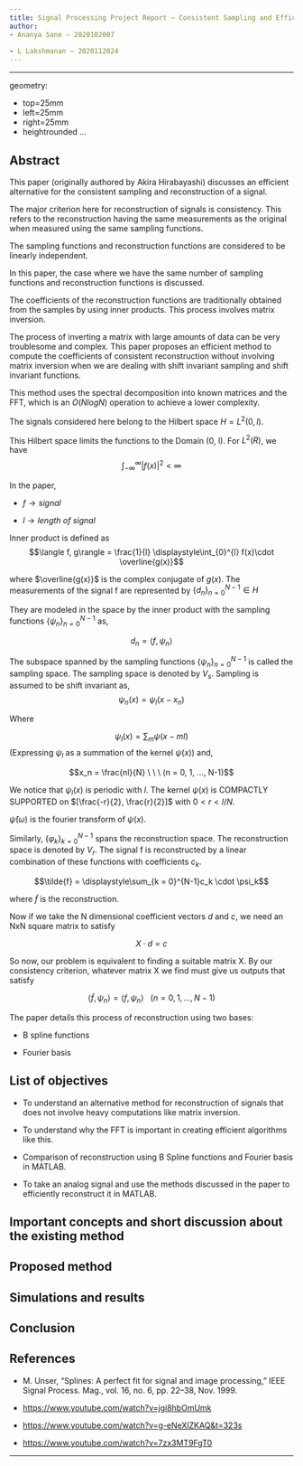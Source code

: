 ```yaml
---
title: Signal Processing Project Report – Consistent Sampling and Efficient Signal Reconstruction
author:  
- Ananya Sane – 2020102007
  
- L Lakshmanan – 2020112024
---
```


---
geometry:
- top=25mm
- left=25mm
- right=25mm
- heightrounded
...

## Abstract

This paper (originally authored by Akira Hirabayashi) discusses an efficient alternative for the consistent sampling and reconstruction of a signal.

The major criterion here for reconstruction of signals is consistency. This refers to the reconstruction having the same measurements as the original when measured using the same sampling functions.

The sampling functions and reconstruction functions are considered to be linearly independent.

In this paper, the case where we have the same number of sampling functions and reconstruction functions is discussed.

The coefficients of the reconstruction functions are traditionally obtained from the samples by using inner products. This process involves matrix inversion.

The process of inverting a matrix with large amounts of data can be very troublesome and complex. This paper proposes an efficient method to compute the coefficients of consistent reconstruction without involving matrix inversion when we are dealing with shift invariant sampling and shift invariant functions.

This method uses the spectral decomposition into known matrices and the FFT, which is an $O(NlogN)$ operation to achieve a lower complexity.

The signals considered here belong to the Hilbert space $H = L^2(0, l)$.

This Hilbert space limits the functions to the Domain (0, l). For $L^2(R)$, we have
$$\displaystyle\int_{-\infty}^{\infty} |f(x)|^2 < \infty$$

In the paper,

- $f \to signal$

- $l \to length \ of \ signal$

Inner product is defined as
$$\langle f, g\rangle = \frac{1}{l} \displaystyle\int_{0}^{l} f(x)\cdot \overline{g(x)}$$

where $\overline{g(x)}$ is the complex conjugate of $g(x)$.
The measurements of the signal f are represented by
$\{d_n\}_{n = 0}^{N-1} \in H$

They are modeled in the space by the inner product with the sampling functions $\{\psi_n\}_{n = 0}^{N-1}$ as,

$$d_n = \langle f, \psi_n\rangle$$

The subspace spanned by the sampling functions $\{\psi_n\}_{n = 0}^{N-1}$ is called the sampling space. The sampling space is denoted by $V_s$. Sampling is assumed to be shift invariant as,
$$\psi_n(x) = \psi_l(x - x_n)$$

Where

$$\psi_l(x) = \displaystyle\sum_m \psi(x - ml)$$
(Expressing $\psi_l$ as a summation of the kernel $\psi(x)$) and,

$$x_n = \frac{nl}{N} \ \ \ (n = 0, 1, ..., N-1)$$

We notice that $\psi_l(x)$ is periodic with $l$.
The kernel $\psi(x)$ is COMPACTLY SUPPORTED on $[\frac{-r}{2}, \frac{r}{2}]$ with $0 < r < l/N$.

$\hat\psi(\omega)$ is the fourier transform of $\psi(x)$.

Similarly, $\{\varphi_k\}_{k=0}^{N-1}$ spans the reconstruction space. The reconstruction space is denoted by $V_r$. The signal f is reconstructed by a linear combination of these functions with coefficients $c_k$.

$$\tilde{f} = \displaystyle\sum_{k = 0}^{N-1}c_k \cdot \psi_k$$

where $\tilde{f}$ is the reconstruction.

Now if we take the N dimensional coefficient vectors $d$ and $c$, we need an NxN square matrix to satisfy

$$X\cdot d = c$$

So now, our problem is equivalent to finding a suitable matrix X. By our consistency criterion, whatever matrix X we find must give us outputs that satisfy

$$\langle\tilde{f}, \psi_n\rangle = \langle f, \psi_n\rangle \ \ \ (n = 0, 1, ..., N-1)$$

The paper details this process of reconstruction using two bases:

- B spline functions
  
- Fourier basis

## List of objectives

- To understand an alternative method for reconstruction of signals that does not involve heavy computations like matrix inversion.

- To understand why the FFT is important in creating efficient algorithms like this.

- Comparison of reconstruction using B Spline functions and Fourier basis in MATLAB.

- To take an analog signal and use the methods discussed in the paper to efficiently reconstruct it in MATLAB.

## Important concepts and short discussion about the existing method

## Proposed method

## Simulations and results

## Conclusion

## References

- M. Unser, “Splines: A perfect fit for signal and image processing,”
  IEEE Signal Process. Mag., vol. 16, no. 6, pp. 22–38, Nov. 1999.

- <https://www.youtube.com/watch?v=jgi8hbOmUmk>

- <https://www.youtube.com/watch?v=g-eNeXlZKAQ&t=323s>

- <https://www.youtube.com/watch?v=7zx3MT9FgT0>

---
